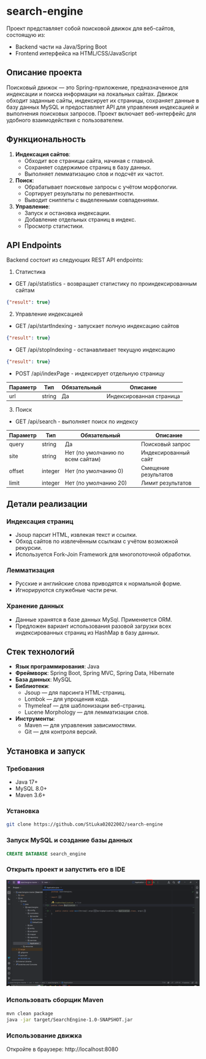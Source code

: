 # search-engine
Проект представляет собой поисковой движок для веб-сайтов, состоящую из:
- Backend части на Java/Spring Boot
- Frontend интерфейса на HTML/CSS/JavaScript

## Описание проекта
Поисковый движок — это Spring-приложение, предназначенное для индексации и поиска информации на локальных сайтах. 
Движок обходит заданные сайты, индексирует их страницы, сохраняет данные в базу данных MySQL и предоставляет API для управления индексацией и выполнения поисковых запросов. 
Проект включает веб-интерфейс для удобного взаимодействия с пользователем.

## Функциональность
1. **Индексация сайтов**:
    - Обходит все страницы сайта, начиная с главной.
    - Сохраняет содержимое страниц в базу данных.
    - Выполняет лемматизацию слов и подсчёт их частот.
2. **Поиск**:
    - Обрабатывает поисковые запросы с учётом морфологии.
    - Сортирует результаты по релевантности.
    - Выводит сниппеты с выделенными совпадениями.
3. **Управление**:
    - Запуск и остановка индексации.
    - Добавление отдельных страниц в индекс.
    - Просмотр статистики.

## API Endpoints
Backend состоит из следующих REST API endpoints:
1. Статистика
- GET /api/statistics - возвращает статистику по проиндексированным сайтам
```json
{"result": true}
```
2. Управление индексацией
- GET /api/startIndexing - запускает полную индексацию сайтов
```json
{"result": true}
```
- GET /api/stopIndexing - останавливает текущую индексацию
```json
{"result": true}
```
- POST /api/indexPage - индексирует отдельную страницу

| Параметр | Тип      | Обязательный               | Описание                 |
|----------|----------|----------------------------|--------------------------|
| url      | string   | Да                         | Индексированная страница |
3. Поиск
- GET /api/search - выполняет поиск по индексу

| Параметр | Тип      | Обязательный                      | Описание             |
|----------|----------|-----------------------------------|----------------------|
| query    | string   | Да                                | Поисковый запрос     |
| site     | string   | Нет (по умолчанию по всем сайтам) | Индексированный сайт |
| offset   | integer  | Нет (по умолчанию 0)              | Смещение результатов |
| limit    | integer  | Нет (по умолчанию 20)             | Лимит результатов    |

## Детали реализации

### Индексация страниц
- Jsoup парсит HTML, извлекая текст и ссылки.
- Обход сайтов по извлечённым ссылкам с учётом возможной рекурсии.
- Используется Fork-Join Framework для многопоточной обработки.

### Лемматизация
- Русские и английские слова приводятся к нормальной форме.
- Игнорируются служебные части речи.

### Хранение данных
- Данные хранятся в базе данных MySql. Применяется ORM.
- Предложен вариант использования разовой загрузки всех индексированных страниц из HashMap в базу данных.

## Стек технологий
- **Язык программирования**: Java
- **Фреймворк**: Spring Boot, Spring MVC, Spring Data, Hibernate
- **База данных**: MySQL
- **Библиотеки**:
    - Jsoup — для парсинга HTML-страниц.
    - Lombok — для упрощения кода.
    - Thymeleaf — для шаблонизации веб-страниц.
    - Lucene Morphology — для лемматизации слов.
- **Инструменты**:
    - Maven — для управления зависимостями.
    - Git — для контроля версий.

## Установка и запуск

### Требования
- Java 17+
- MySQL 8.0+
- Maven 3.6+

### Установка
```bash
git clone https://github.com/StLuka02022002/search-engine
```

### Запуск MySQL и создание базы данных
```sql
CREATE DATABASE search_engine 
```

### Открыть проект и запустить его в IDE
![Экран IDE](img.png)

### Использовать сборщик Maven
```bash
mvn clean package
java -jar target/SearchEngine-1.0-SNAPSHOT.jar
```

### Использование движка
Откройте в браузере: http://localhost:8080